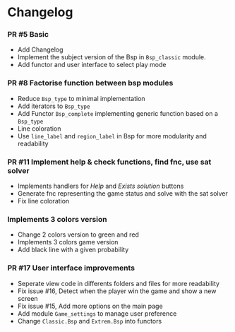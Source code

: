 Changelog
=========

### PR #5 Basic

* Add Changelog
* Implement the subject version of the Bsp in `Bsp_classic` module.
* Add functor and user interface to select play mode

### PR #8 Factorise function between bsp modules

* Reduce `Bsp_type` to minimal implementation
* Add iterators to `Bsp_type`
* Add Functor `Bsp_complete` implementing generic function based on a `Bsp_type`
* Line coloration
* Use `line_label` and `region_label` in Bsp for more modularity and readability

### PR #11 Implement help & check functions, find fnc, use sat solver

* Implements handlers for _Help_ and _Exists solution_ buttons
* Generate fnc representing the game status and solve with the sat solver
* Fix line coloration

### Implements 3 colors version
* Change 2 colors version to green and red
* Implements 3 colors game version
* Add black line with a given probability

### PR #17 User interface improvements

* Seperate view code in differents folders and files for more readability
* Fix issue #16, Detect when the player win the game and show a new screen
* Fix issue #15, Add more options on the main page
* Add module `Game_settings` to manage user preference
* Change `Classic.Bsp` and `Extrem.Bsp` into functors
